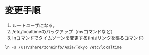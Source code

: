 # 変更手順
1. ルートユーザになる。
2. /etc/localtimeのバックアップ（mvコマンドなど）
3. lnコマンドでタイムゾーンを変更する(lnはリンクを張るコマンド)
~~~ shell
ln -s /usr/share/zoneinfo/Asia/Tokyo /etc/localtime
~~~
